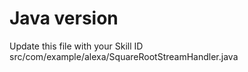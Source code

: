 # Java version

Update this file with your Skill ID
src/com/example/alexa/SquareRootStreamHandler.java

